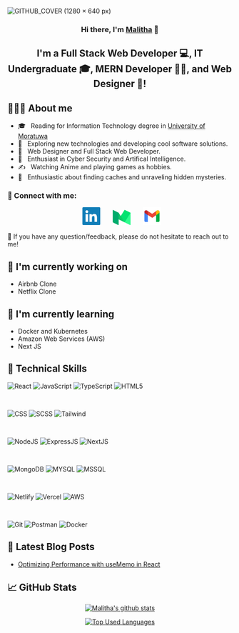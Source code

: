 ![GITHUB_COVER (1280 × 640 px)](https://github.com/kingmalitha/kingmalitha/assets/112084100/6ffd964b-ee9d-4d7f-8fb5-b6caa0615520)

<h3 align="center">
Hi there, I'm <a href="https://www.malithasandaruwan.tech/" target="_blank" rel="noreferrer">Malitha</a> 👋
</h3>

<h2 align="center">
I'm a Full Stack Web Developer 💻, IT Undergraduate 🎓, MERN Developer 🧑‍💻, and Web Designer 🎨!
</h2>

## 👨🏻‍💻 About me

- 🎓 &nbsp; Reading for Information Technology degree in [University of Moratuwa](https://uom.lk/)
- 🤔 &nbsp; Exploring new technologies and developing cool software solutions.
- 💼 &nbsp; Web Designer and Full Stack Web Developer.
- 🌱 &nbsp; Enthusiast in Cyber Security and Artifical Intelligence.
- ✍️ &nbsp; Watching Anime and playing games as hobbies.
- 🔐 &nbsp; Enthusiastic about finding caches and unraveling hidden mysteries.

### 🤝 Connect with me:

<p align="center">
&nbsp; <a href="https://www.linkedin.com/in/malitha-sandaruwan/"><img  src="https://raw.githubusercontent.com/kingmalitha/kingmalitha/main/images/linkedin.svg" alt="Malitha | LinkedIn" width="40px"/></a>
&nbsp; &nbsp; &nbsp; <a href="https://kingmalitha.medium.com/"><img src="https://raw.githubusercontent.com/kingmalitha/kingmalitha/main/images/medium.svg" alt="Malitha | Medium" width="40px"/></a>
&nbsp; &nbsp; &nbsp; <a href="mailto:sandaruwanmalitha2018@gmail.com" target="_blank" rel="noopener noreferrer"><img src="https://raw.githubusercontent.com/kingmalitha/kingmalitha/main/images/gmail.svg"  width="40px" /></a>
</p>

💬 If you have any question/feedback, please do not hesitate to reach out to me!

## 🔭 I'm currently working on

- Airbnb Clone
- Netflix Clone

## 🌱 I'm currently learning

- Docker and Kubernetes
- Amazon Web Services (AWS)
- Next JS

## 💼 Technical Skills

![React](https://img.shields.io/badge/react-%2320232a.svg?style=for-the-badge&logo=react&logoColor=%2361DAFB)
![JavaScript](https://img.shields.io/badge/javascript-%23323330.svg?style=for-the-badge&logo=javascript&logoColor=%23F7DF1E)
![TypeScript](https://img.shields.io/badge/typescript-%23007ACC.svg?style=for-the-badge&logo=typescript&logoColor=white)
![HTML5](https://img.shields.io/badge/html5-%23E34F26.svg?style=for-the-badge&logo=html5&logoColor=white)

</br>

![CSS](https://img.shields.io/badge/CSS3-1572B6?style=for-the-badge&logo=css3&logoColor=white)
![SCSS](https://img.shields.io/badge/Sass-CC6699?style=for-the-badge&logo=sass&logoColor=white)
![Tailwind](https://img.shields.io/badge/Tailwind_CSS-38B2AC?style=for-the-badge&logo=tailwind-css&logoColor=white)

</br>

![NodeJS](https://img.shields.io/badge/Node.js-43853D?style=for-the-badge&logo=node.js&logoColor=white)
![ExpressJS](https://img.shields.io/badge/Express.js-404D59?style=for-the-badge)
![NextJS](https://img.shields.io/badge/Next-black?style=for-the-badge&logo=next.js&logoColor=white)

</br>

![MongoDB](https://img.shields.io/badge/MongoDB-4EA94B?style=for-the-badge&logo=mongodb&logoColor=white)
![MYSQL](https://img.shields.io/badge/MySQL-00000F?style=for-the-badge&logo=mysql&logoColor=white)
![MSSQL](https://img.shields.io/badge/MSSQL-CC2927?style=for-the-badge&logo=microsoft-sql-server&logoColor=white)

</br>

![Netlify](https://img.shields.io/badge/netlify-%23000000.svg?style=for-the-badge&logo=netlify&logoColor=#00C7B7)
![Vercel](https://img.shields.io/badge/Vercel-000000?style=for-the-badge&logo=vercel&logoColor=white)
![AWS](https://img.shields.io/badge/Amazon_AWS-FF9900?style=for-the-badge&logo=amazonaws&logoColor=white)

</br>

![Git](https://img.shields.io/badge/git-%23F05033.svg?style=for-the-badge&logo=git&logoColor=white)
![Postman](https://img.shields.io/badge/Postman-FF6C37?style=for-the-badge&logo=postman&logoColor=white)
![Docker](https://img.shields.io/badge/Docker-1572B6?style=for-the-badge&logo=docker&logoColor=white)

## 📝 Latest Blog Posts

- [Optimizing Performance with useMemo in React](https://kingmalitha.medium.com/optimizing-performance-with-usememo-in-react-a1d38c651151)

## 📈 GitHub Stats

<p align="center">
<a href="https://github.com/kingmalitha/">
  <img src="https://github-readme-stats.vercel.app/api?username=kingmalitha&show_icons=true&theme=gotham" alt="Malitha's github stats" width="500px">
</a>

<p align="center">
<a href="https://github.com/kingmalitha/">
  <img src="https://github-readme-stats.vercel.app/api/top-langs/?username=kingmalitha&layout=compact&theme=gotham" alt="Top Used Languages" width="500px">
</a>
